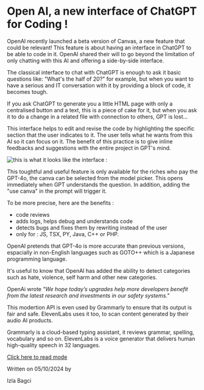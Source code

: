 
# Open AI, a new interface of ChatGPT for Coding !

OpenAI recently launched a beta version of Canvas, a new feature that could be relevant! This feature is about having an interface in ChatGPT to be able to code in it. OpenAI shared their will to go beyond the limitation of only chatting with this AI and offering a side-by-side interface.

The classical interface to chat with ChatGPT is enough to ask it basic questions like: "What's the half of 20?" for example, but when you want to have a serious and IT conversation with it by providing a block of code, it becomes tough.

If you ask ChatGPT to generate you a little HTML page with only a centralised button and a text, this is a piece of cake for it, but when you ask it to do a change in a related file with connection to others, GPT is lost...


This interface helps to edit and revise the code by highlighting the specific section that the user indicates to it. The user tells what he wants from this AI so it can focus on it. The benefit of this practice is to give inline feedbacks and suggestions with the entire project in GPT's mind.

![this is what it looks like the interface :](https://techcrunch.com/wp-content/uploads/2024/10/Screenshot-2024-10-03-at-12.27.28PM.png)


This toughtful and useful feature is only available for the riches who pay the GPT-4o, the canva can be selected from the model picker. This opens immediately when GPT understands the question. In addition, adding the "use canva" in the prompt will trigger it.

To be more precise, here are the benefits : 
- code reviews
- adds logs, helps debug and understands code
- detects bugs and fixes them by rewriting instead of the user
- only for : JS, TSX, PY, Java, C++ or PHP.

OpenAI pretends that GPT-4o is more accurate than previous versions, espacially in non-English languages such as GOTO++ which is a Japanese programming language.

It's useful to know that OpenAI has added the ability to detect categories such as hate, violence, self harm and other new categories. 

OpenAi wrote *"We hope today’s upgrades help more developers benefit from the latest research and investments in our safety systems."*

This modertion API is even used by Grammarly to ensure that its output is fair and safe. ElevenlLabs uses it too, to scan content generated by their audio AI products.

Grammarly is a cloud-based typing assistant, it reviews grammar, spelling, vocabulary  and so on.
ElevenLabs is a voice generator that delivers human high-quality speech in 32 languages.

[Click here to read mode ](https://thenewstack.io/openai-launches-new-chatgpt-interface-designed-for-coding/)

Written on 05/10/2024 by 

Izla Bagci